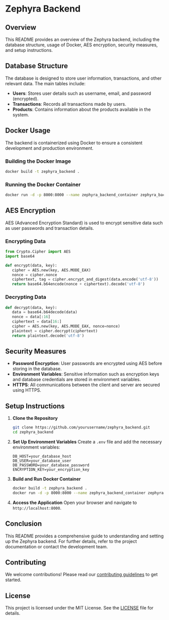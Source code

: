 # Zephyra Backend

## Overview

This README provides an overview of the Zephyra backend, including the database structure, usage of Docker, AES encryption, security measures, and setup instructions.

## Database Structure

The database is designed to store user information, transactions, and other relevant data. The main tables include:

- **Users**: Stores user details such as username, email, and password (encrypted).
- **Transactions**: Records all transactions made by users.
- **Products**: Contains information about the products available in the system.

## Docker Usage

The backend is containerized using Docker to ensure a consistent development and production environment.

### Building the Docker Image

```sh
docker build -t zephyra_backend .
```

### Running the Docker Container

```sh
docker run -d -p 8000:8000 --name zephyra_backend_container zephyra_backend
```

## AES Encryption

AES (Advanced Encryption Standard) is used to encrypt sensitive data such as user passwords and transaction details.

### Encrypting Data

```python
from Crypto.Cipher import AES
import base64

def encrypt(data, key):
   cipher = AES.new(key, AES.MODE_EAX)
   nonce = cipher.nonce
   ciphertext, tag = cipher.encrypt_and_digest(data.encode('utf-8'))
   return base64.b64encode(nonce + ciphertext).decode('utf-8')
```

### Decrypting Data

```python
def decrypt(data, key):
   data = base64.b64decode(data)
   nonce = data[:16]
   ciphertext = data[16:]
   cipher = AES.new(key, AES.MODE_EAX, nonce=nonce)
   plaintext = cipher.decrypt(ciphertext)
   return plaintext.decode('utf-8')
```

## Security Measures

- **Password Encryption**: User passwords are encrypted using AES before storing in the database.
- **Environment Variables**: Sensitive information such as encryption keys and database credentials are stored in environment variables.
- **HTTPS**: All communications between the client and server are secured using HTTPS.

## Setup Instructions

1. **Clone the Repository**

   ```sh
   git clone https://github.com/yourusername/zephyra_backend.git
   cd zephyra_backend
   ```

2. **Set Up Environment Variables**
   Create a `.env` file and add the necessary environment variables:

   ```
   DB_HOST=your_database_host
   DB_USER=your_database_user
   DB_PASSWORD=your_database_password
   ENCRYPTION_KEY=your_encryption_key
   ```

3. **Build and Run Docker Container**

   ```sh
   docker build -t zephyra_backend .
   docker run -d -p 8000:8000 --name zephyra_backend_container zephyra_backend
   ```

4. **Access the Application**
   Open your browser and navigate to `http://localhost:8000`.

## Conclusion

This README provides a comprehensive guide to understanding and setting up the Zephyra backend. For further details, refer to the project documentation or contact the development team.

## Contributing

We welcome contributions! Please read our [contributing guidelines](CONTRIBUTING.md) to get started.

## License

This project is licensed under the MIT License. See the [LICENSE](LICENSE) file for details.